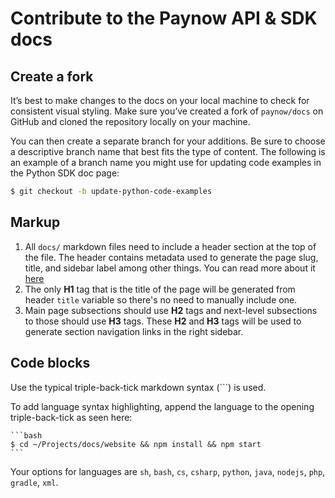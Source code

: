# Contribute to the Paynow API & SDK docs

## Create a fork

It’s best to make changes to the docs on your local machine to check for consistent visual styling. Make sure you’ve created a fork of `paynow/docs` on GitHub and cloned the repository locally on your machine.

You can then create a separate branch for your additions. Be sure to choose a descriptive branch name that best fits the type of content. The following is an example of a branch name you might use for updating code examples in the Python SDK doc page:

```bash
$ git checkout -b update-python-code-examples
```

## Markup

1. All `docs/` markdown files need to include a header section at the top of the file. The header contains metadata used to generate the page slug, title, and sidebar label among other things. You can read more about it [here][docusaurus_markdown]
1. The only **H1** tag that is the title of the page will be generated from header `title` variable so there's no need to manually include one.
1. Main page subsections should use **H2** tags and next-level subsections to those should use **H3** tags. These **H2** and **H3** tags will be used to generate section navigation links in the right sidebar.

## Code blocks
Use the typical triple-back-tick markdown syntax (```) is used.

To add language syntax highlighting, append the language to the opening triple-back-tick as seen here:

<pre>
<code>```bash
$ cd ~/Projects/docs/website && npm install && npm start
```</code>
</pre>

Your options for languages are `sh`, `bash`, `cs`, `csharp`, `python`, `java`, `nodejs`, `php`, `gradle`, `xml`.

<!-- Links -->
[docusaurus_markdown]: https://docusaurus.io/docs/en/doc-markdown#documents